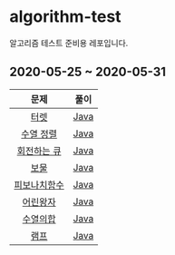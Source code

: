 # algorithm-test
알고리즘 테스트 준비용 레포입니다.

## 2020-05-25 ~ 2020-05-31

|                        문제                         |                             풀이                             |
| :-------------------------------------------------: | :----------------------------------------------------------: |
|    [터렛](https://www.acmicpc.net/problem/1002)     | [Java](https://github.com/Logqwerty/algorithm-test/tree/master/src/Q1002) |
|  [수열 정렬](https://www.acmicpc.net/problem/1015)  | [Java](https://github.com/Logqwerty/algorithm-test/tree/master/src/Q1015) |
| [회전하는 큐](https://www.acmicpc.net/problem/1021) | [Java](https://github.com/Logqwerty/algorithm-test/tree/master/src/Q1021) |
| [보물](https://www.acmicpc.net/problem/1026) | [Java](https://github.com/Logqwerty/algorithm-test/tree/master/src/Q1026) |
| [피보나치함수](https://www.acmicpc.net/problem/1003) | [Java](https://github.com/Logqwerty/algorithm-test/tree/master/src/Q1003) |
| [어린왕자](https://www.acmicpc.net/problem/1004) | [Java](https://github.com/Logqwerty/algorithm-test/tree/master/src/Q1004) |
| [수열의합](https://www.acmicpc.net/problem/1024) | [Java](https://github.com/Logqwerty/algorithm-test/tree/master/src/Q1024) |
| [램프](https://www.acmicpc.net/problem/1034) | [Java](https://github.com/Logqwerty/algorithm-test/tree/master/src/Q1034) |